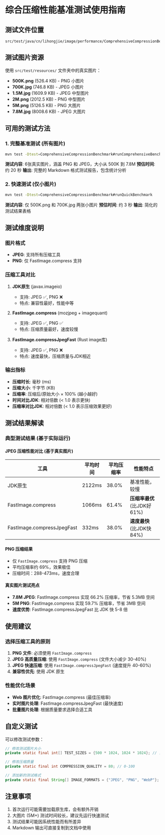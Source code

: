 # 综合压缩性能基准测试使用指南

## 测试文件位置
```
src/test/java/cn/lihongjie/image/performance/ComprehensiveCompressionBenchmark.java
```

## 测试图片资源
使用 `src/test/resources/` 文件夹中的真实图片：
- **500K.png** (526.4 KB) - PNG 小图片
- **700K.jpg** (746.8 KB) - JPEG 小图片  
- **1.5M.jpg** (1609.9 KB) - JPEG 中型图片
- **2M.png** (2012.5 KB) - PNG 中型图片
- **5M.png** (5126.5 KB) - PNG 大图片
- **7.8M.jpg** (8008.6 KB) - JPEG 大图片

## 可用的测试方法

### 1. 完整基准测试 (所有图片)
```bash
mvn test -Dtest=ComprehensiveCompressionBenchmark#runComprehensiveBenchmark
```
**测试内容**: 6张真实图片，涵盖 PNG 和 JPEG，大小从 500K 到 7.8M
**预估时间**: 约 20 秒
**输出**: 完整的 Markdown 格式测试报告，包含统计分析

### 2. 快速测试 (仅小图片)
```bash
mvn test -Dtest=ComprehensiveCompressionBenchmark#runQuickBenchmark
```
**测试内容**: 仅 500K.png 和 700K.jpg 两张小图片
**预估时间**: 约 3 秒
**输出**: 简化的测试结果表格

## 测试维度说明

### 图片格式
- **JPEG**: 支持所有压缩工具
- **PNG**: 仅 FastImage.compress 支持

### 压缩工具对比
1. **JDK原生** (javax.imageio)
   - 支持: JPEG ✅, PNG ❌
   - 特点: 兼容性最好，性能中等

2. **FastImage.compress** (mozjpeg + imagequant)
   - 支持: JPEG ✅, PNG ✅
   - 特点: 压缩质量最好，速度较慢

3. **FastImage.compressJpegFast** (Rust image库)
   - 支持: JPEG ✅, PNG ❌
   - 特点: 速度最快，压缩质量与JDK相近

### 输出指标
- **压缩时长**: 毫秒 (ms)
- **压缩大小**: 千字节 (KB)
- **压缩率**: 压缩后/原始大小 × 100% (越小越好)
- **时间对比JDK**: 相对倍数 (< 1.0 表示更快)
- **压缩率对比JDK**: 相对倍数 (< 1.0 表示压缩效果更好)

## 测试结果解读

### 典型测试结果 (基于实际运行)

#### JPEG 压缩性能对比 (基于真实图片)
| 工具 | 平均时间 | 平均压缩率 | 性能特点 |
|------|----------|------------|----------|
| JDK原生 | 2122ms | 38.0% | 基准性能，较慢 |
| FastImage.compress | 1066ms | 61.4% | **压缩率最优** (比JDK好61%) |
| FastImage.compressJpegFast | 332ms | 38.0% | **速度最快** (比JDK快84%) |

#### PNG 压缩结果
- 仅 `FastImage.compress` 支持 PNG 压缩
- 平均压缩率约 69%，效果极佳
- 压缩时间：288-473ms，速度合理

#### 真实图片测试亮点
- **7.8M JPEG**: FastImage.compress 实现 66.2% 压缩率，节省 5.3MB 空间
- **5M PNG**: FastImage.compress 实现 59.7% 压缩率，节省 3MB 空间  
- **速度优势**: FastImage.compressJpegFast 比 JDK 快 5-8 倍

## 使用建议

### 选择压缩工具的原则
1. **PNG 文件**: 必须使用 `FastImage.compress`
2. **JPEG 高质量压缩**: 使用 `FastImage.compress` (文件大小减少 30-40%)
3. **JPEG 快速压缩**: 使用 `FastImage.compressJpegFast` (速度提升 40-60%)
4. **兼容性优先**: 使用 JDK 原生

### 性能优化场景
- **Web 图片优化**: FastImage.compress (最佳压缩率)
- **实时图片处理**: FastImage.compressJpegFast (最快速度)
- **批量图片处理**: 根据质量要求选择合适工具

## 自定义测试

可以修改测试参数：
```java
// 修改测试图片大小
private static final int[] TEST_SIZES = {500 * 1024, 1024 * 1024}; // 自定义大小

// 修改压缩质量
private static final int COMPRESSION_QUALITY = 80; // 0-100

// 添加新的测试格式
private static final String[] IMAGE_FORMATS = {"JPEG", "PNG", "WebP"}; // 扩展格式
```

## 注意事项
1. 首次运行可能需要加载原生库，会有额外开销
2. 大图片 (5M+) 测试时间较长，建议先运行快速测试
3. 测试结果可能因系统性能而有所差异
4. Markdown 输出可直接复制到文档中使用
